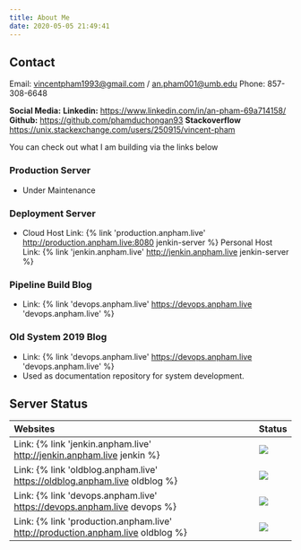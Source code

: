 ```yaml
---
title: About Me
date: 2020-05-05 21:49:41
---
```


## Contact

Email: vincentpham1993@gmail.com / an.pham001@umb.edu
Phone: 857-308-6648

**Social Media:**
**Linkedin:** https://www.linkedin.com/in/an-pham-69a714158/
**Github:** https://github.com/phamduchongan93
**Stackoverflow** https://unix.stackexchange.com/users/250915/vincent-pham

You can check out what I am building via the links below 

### Production Server

* Under Maintenance 

### Deployment Server 

* Cloud Host Link: {% link 'production.anpham.live' http://production.anpham.live:8080  jenkin-server %}
Personal Host Link: {% link 'jenkin.anpham.live' http://jenkin.anpham.live  jenkin-server %}

### Pipeline Build Blog

* Link: {% link 'devops.anpham.live' https://devops.anpham.live  'devops.anpham.live' %} 

### Old System 2019 Blog 

* Link: {% link 'devops.anpham.live' https://devops.anpham.live  'devops.anpham.live' %} 
* Used as documentation repository for system development.


## Server Status 

| Websites                                                                         | Status                                                                                               | 
| :------------------------------------------------------------------------------  | :----------------------------------------------------------------------------------------            |
| Link: {% link 'jenkin.anpham.live' http://jenkin.anpham.live  jenkin %}          | ![](https://img.shields.io/website?up_message=Online&url=http%3A%2F%2Fjenkin.anpham.live)            |
| Link: {% link 'oldblog.anpham.live' https://oldblog.anpham.live  oldblog %}	   		| ![](https://img.shields.io/website?up_message=Online&url=http%3A%2F%2Foldblog.anpham.live)           |
| Link: {% link 'devops.anpham.live' https://devops.anpham.live  devops %}         | ![](https://img.shields.io/website?up_message=Online&url=http%3A%2F%2Fdevops.anpham.live)            |
| Link: {% link 'production.anpham.live' http://production.anpham.live  oldblog %} | ![](https://img.shields.io/website?up_message=Online&url=http%3A%2F%2Fproduction.anpham.live)        |

